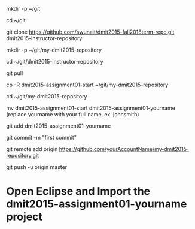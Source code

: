mkdir -p ~/git

cd ~/git

git clone https://github.com/swunait/dmit2015-fall2018term-repo.git dmit2015-instructor-repository

mkdir -p ~/git/my-dmit2015-repository

cd ~/git/dmit2015-instructor-repository

git pull

cp -R dmit2015-assignment01-start ~/git/my-dmit2015-repository

cd ~/git/my-dmit2015-repository

mv dmit2015-assignment01-start dmit2015-assignment01-yourname (replace yourname with your full name, ex. johnsmith)

git add dmit2015-assignment01-yourname

git commit -m "first commit"

git remote add origin https://github.com/yourAccountName/my-dmit2015-repository.git

git push -u origin master

# Open Eclipse and Import the dmit2015-assignment01-yourname project
